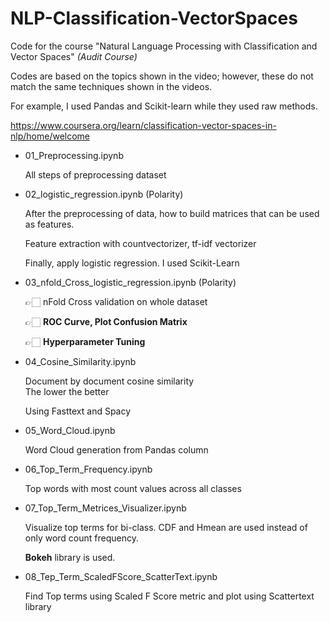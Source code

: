 # NLP-Classification-VectorSpaces
Code for the course "Natural Language Processing with Classification and Vector Spaces"
*(Audit Course)*

Codes are based on the topics shown in the video; however, these do not match the same techniques shown in the videos.

For example, I used Pandas and Scikit-learn while they used raw methods.

https://www.coursera.org/learn/classification-vector-spaces-in-nlp/home/welcome

- 01_Preprocessing.ipynb

    All steps of preprocessing dataset
    
- 02_logistic_regression.ipynb (Polarity)

    After the preprocessing of data, how to build matrices that can be used as features.
    
    Feature extraction with countvectorizer, tf-idf vectorizer
    
    Finally, apply logistic regression. I used Scikit-Learn
    
- 03_nfold_Cross_logistic_regression.ipynb (Polarity)

    👉🏻 nFold Cross validation on whole dataset
    
    👉🏻 **ROC Curve, Plot Confusion Matrix**
    
    👉🏻 **Hyperparameter Tuning**
    
- 04_Cosine_Similarity.ipynb

    Document by document cosine similarity <br/> The lower the better
    
    Using Fasttext and Spacy
    
 - 05_Word_Cloud.ipynb

   Word Cloud generation from Pandas column
   
 - 06_Top_Term_Frequency.ipynb

    Top words with most count values across all classes
    
 - 07_Top_Term_Metrices_Visualizer.ipynb
 
    Visualize top terms for bi-class. CDF and Hmean are used instead of only word count frequency.
  
    **Bokeh** library is used.
    
 - 08_Tep_Term_ScaledFScore_ScatterText.ipynb
 
    Find Top terms using Scaled F Score metric and plot using Scattertext library
